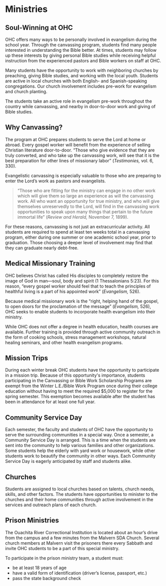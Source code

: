 # Ministries

## Soul-Winning at OHC

OHC offers many ways to be personally involved in evangelism during the school year. Through the canvassing program, students find many people interested in understanding the Bible better. At times, students may follow up these interests by giving personal Bible studies while receiving helpful instruction from the experienced pastors and Bible workers on staff at OHC.

Many students have the opportunity to work with neighboring churches by preaching, giving Bible studies, and working with the local youth. Students are active in local churches with both English- and Spanish-speaking congregations. Our church involvement includes pre-work for evangelism and church planting.

The students take an active role in evangelism pre-work throughout the country while canvassing, and nearby in door-to-door work and giving of Bible studies.

## Why Canvassing?

The program at OHC prepares students to serve the Lord at home or abroad. Every gospel worker will benefit from the experience of selling Christian literature door-to-door. “Those who give evidence that they are truly converted, and who take up the canvassing work, will see that it is the best preparation for other lines of missionary labor” (*Testimonies,* vol. 6, 330).

Evangelistic canvassing is especially valuable to those who are preparing to enter the Lord’s work as pastors and evangelists. 

> “Those who are fitting for the ministry can engage in no other work which will give them so large an experience as will the canvassing work. All who want an opportunity for true ministry, and who will give themselves unreservedly to the Lord, will find in the canvassing work opportunities to speak upon many things that pertain to the future immortal life” (*Review and Herald,* November 7, 1899).

For these reasons, canvassing is not just an extracurricular activity. All students are required to spend at least ten weeks total in a canvassing program, either during one summer or one academic school year, prior to graduation. Those choosing a deeper level of involvement may find that they can graduate nearly debt-free.

## Medical Missionary Training

OHC believes Christ has called His disciples to completely restore the image of God in man—soul, body and spirit (1 Thessalonians 5:23). For this reason, “every gospel worker should feel that to teach the principles of healthful living is a part of his appointed work” (*Evangelism,* 526).

Because medical missionary work is the “right, helping hand of the gospel, to open doors for the proclamation of the message” (*Evangelism,* 526), OHC seeks to enable students to incorporate health evangelism into their ministry.

While OHC does not offer a degree in health education, health courses are available. Further training is provided through active community outreach in the form of cooking schools, stress management workshops, natural healing seminars, and other health evangelism programs.

## Mission Trips

During each winter break OHC students have the opportunity to participate in a mission trip. Because of this opportunity's importance, students participating in the Canvassing or Bible Work Scholarship Programs are exempt from the Winter L.E./Bible Work Program once during their college education without having to meet the required $5,000 to register for the spring semester. This exemption becomes available after the student has been in attendance for at least one full year.

## Community Service Day

Each semester, the faculty and students of OHC have the opportunity to serve the surrounding communities in a special way. Once a semester, a Community Service Day is arranged. This is a time when the students are sent into the community to help various families and other organizations. Some students help the elderly with yard work or housework, while other students work to beautify the community in other ways. Each Community Service Day is eagerly anticipated by staff and students alike.

## Churches

Students are assigned to local churches based on talents, church needs, skills, and other factors. The students have opportunities to minister to the churches and their home communities through active involvement in the services and outreach plans of each church. 

## Prison Ministries

The Ouachita River Correctional Institution is located about an hour’s drive from the campus and a few minutes from the Malvern SDA Church. Several church members at Malvern visit the prisoners there every Sabbath and invite OHC students to be a part of this special ministry. 

To participate in the prison ministry team, a student must:

* be at least 18 years of age
* have a valid form of identification (driver’s license, passport, etc.)
* pass the state background check
